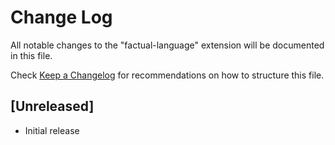 # Change Log

All notable changes to the "factual-language" extension will be documented in this file.

Check [Keep a Changelog](http://keepachangelog.com/) for recommendations on how to structure this file.

## [Unreleased]

- Initial release